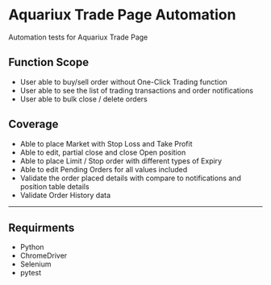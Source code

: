 # Aquariux Trade Page Automation
Automation tests for Aquariux Trade Page

## Function Scope
- User able to buy/sell order without One-Click Trading function
- User able to see the list of trading transactions and order notifications
- User able to bulk close / delete orders

## Coverage
- Able to place Market with Stop Loss and Take Profit
- Able to edit, partial close and close Open position
- Able to place Limit / Stop order with different types of Expiry
- Able to edit Pending Orders for all values included
- Validate the order placed details with compare to notifications and position
table details
- Validate Order History data

---

## Requirments
- Python
- ChromeDriver
- Selenium
- pytest